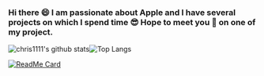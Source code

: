 ### Hi there 😄 I am passionate about Apple and I have several projects on which I spend time 😎 Hope to meet you 🤝 on one of my project.
![chris1111's github stats](https://github-readme-stats.vercel.app/api?username=chris1111&show_icons=true)![Top Langs](https://github-readme-stats.vercel.app/api/top-langs/?username=chris1111&hide=php,css&layout=compact)


[![ReadMe Card](https://github-readme-stats.vercel.app/api/pin/?username=anuraghazra&repo=github-readme-stats)](https://github.com/chris1111/chris1111)









